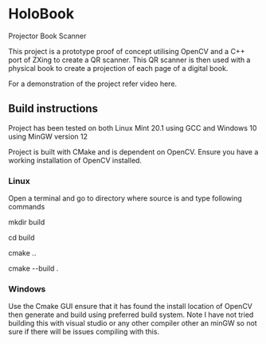 # HoloBook
Projector Book Scanner

This project is a prototype proof of concept utilising OpenCV and a C++ port of ZXing to create a QR scanner. This QR scanner is then used with a physical book to create a
projection of each page of a digital book.

For a demonstration of the project refer video here.


## Build instructions

Project has been tested on both Linux Mint 20.1 using GCC and Windows 10 using MinGW version 12

Project is built with CMake and is dependent on OpenCV. Ensure you have a working installation of OpenCV installed.

### Linux 
Open a terminal and go to directory where source is and type following commands

mkdir build 

cd build

cmake ..

cmake --build .

### Windows

Use the Cmake GUI ensure that it has found the install location of OpenCV then generate and build using preferred build system. Note I have not tried building this with
visual studio or any other compiler other an minGW so not sure if there will be issues compiling with this.
